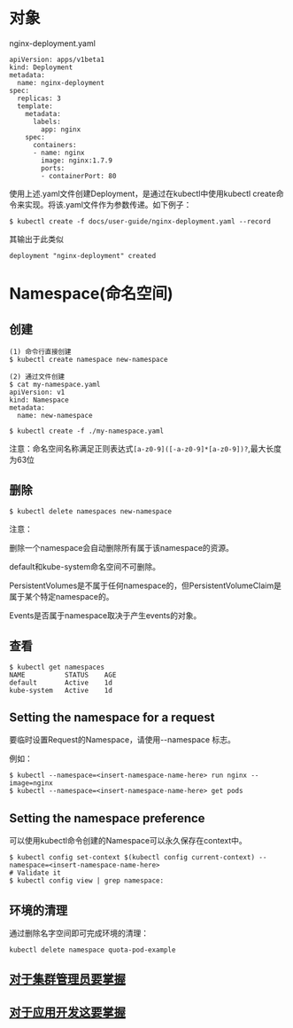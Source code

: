 # 对象

nginx-deployment.yaml
```
apiVersion: apps/v1beta1
kind: Deployment
metadata:
  name: nginx-deployment
spec:
  replicas: 3
  template:
    metadata:
      labels:
        app: nginx
    spec:
      containers:
      - name: nginx
        image: nginx:1.7.9
        ports:
        - containerPort: 80
```
使用上述.yaml文件创建Deployment，是通过在kubectl中使用kubectl create命令来实现。将该.yaml文件作为参数传递。如下例子：
```
$ kubectl create -f docs/user-guide/nginx-deployment.yaml --record
```
其输出于此类似
```
deployment "nginx-deployment" created
```

# Namespace(命名空间)

## 创建

```
(1) 命令行直接创建
$ kubectl create namespace new-namespace

(2) 通过文件创建
$ cat my-namespace.yaml
apiVersion: v1
kind: Namespace
metadata:
  name: new-namespace

$ kubectl create -f ./my-namespace.yaml
```
注意：命名空间名称满足正则表达式`[a-z0-9]([-a-z0-9]*[a-z0-9])?`,最大长度为63位

## 删除

```
$ kubectl delete namespaces new-namespace
```
注意：

删除一个namespace会自动删除所有属于该namespace的资源。

default和kube-system命名空间不可删除。

PersistentVolumes是不属于任何namespace的，但PersistentVolumeClaim是属于某个特定namespace的。

Events是否属于namespace取决于产生events的对象。

## 查看

```
$ kubectl get namespaces
NAME          STATUS    AGE
default       Active    1d
kube-system   Active    1d
```

## Setting the namespace for a request

要临时设置Request的Namespace，请使用--namespace 标志。

例如：
```
$ kubectl --namespace=<insert-namespace-name-here> run nginx --image=nginx
$ kubectl --namespace=<insert-namespace-name-here> get pods
```

## Setting the namespace preference

可以使用kubectl命令创建的Namespace可以永久保存在context中。
```
$ kubectl config set-context $(kubectl config current-context) --namespace=<insert-namespace-name-here>
# Validate it
$ kubectl config view | grep namespace:
```

## 环境的清理

通过删除名字空间即可完成环境的清理：

```
kubectl delete namespace quota-pod-example
```

## [对于集群管理员要掌握](http://docs.kubernetes.org.cn/749.html#i-3)

## [对于应用开发这要掌握](http://docs.kubernetes.org.cn/749.html#i-4)
